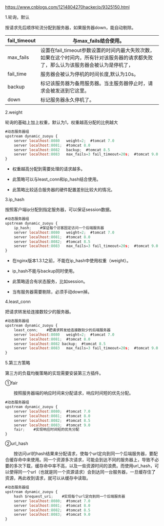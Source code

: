 https://www.cnblogs.com/1214804270hacker/p/9325150.html



1.轮询，默认

按请求先后顺序轮流分配到服务器，如果服务器down，能自动剔除。

| fail\_timeout | 与max\_fails结合使用。 |
| - | - |
| max\_fails | 设置在fail\_timeout参数设置的时间内最大失败次数，如果在这个时间内，所有针对该服务器的请求都失败了，那么认为该服务器会被认为是停机了， |
| fail\_time | 服务器会被认为停机的时间长度,默认为10s。 |
| backup | 标记该服务器为备用服务器。当主服务器停止时，请求会被发送到它这里。 |
| down | 标记服务器永久停机了。 |




2.weight

轮询的基础上加上权重，默认为1，权重越高分配的比例越大

```javascript
#动态服务器组
upstream dynamic_zuoyu {
    server localhost:8080   weight=2;  #tomcat 7.0
    server localhost:8081;  #tomcat 8.0
    server localhost:8082   backup;  #tomcat 8.5
    server localhost:8083   max_fails=3 fail_timeout=20s;  #tomcat 9.0
}
```

- 权重越高分配到需要处理的请求越多。

- 此策略可以与least_conn和ip_hash结合使用。

- 此策略比较适合服务器的硬件配置差别比较大的情况。



3.ip_hash

按照客户端ip分配到指定服务器，可以保证session数据。

```javascript
#动态服务器组
upstream dynamic_zuoyu {
    ip_hash;    #保证每个访客固定访问一个后端服务器
    server localhost:8080   weight=2;  #tomcat 7.0
    server localhost:8081;  #tomcat 8.0
    server localhost:8082;  #tomcat 8.5
    server localhost:8083   max_fails=3 fail_timeout=20s;  #tomcat 9.0
}
```

- 在nginx版本1.3.1之前，不能在ip_hash中使用权重（weight）。

- ip_hash不能与backup同时使用。

- 此策略适合有状态服务，比如session。

- 当有服务器需要剔除，必须手动down掉。





4.least_conn

把请求转发给连接数较少的服务器。

```javascript
#动态服务器组
upstream dynamic_zuoyu {
    least_conn;    #把请求转发给连接数较少的后端服务器
    server localhost:8080   weight=2;  #tomcat 7.0
    server localhost:8081;  #tomcat 8.0
    server localhost:8082 backup;  #tomcat 8.5
    server localhost:8083   max_fails=3 fail_timeout=20s;  #tomcat 9.0
}
```





5.第三方策略

第三方的负载均衡策略的实现需要安装第三方插件。

①fair

　　按照服务器端的响应时间来分配请求，响应时间短的优先分配。

```javascript
#动态服务器组
upstream dynamic_zuoyu {
    server localhost:8080;  #tomcat 7.0
    server localhost:8081;  #tomcat 8.0
    server localhost:8082;  #tomcat 8.5
    server localhost:8083;  #tomcat 9.0
    fair;    #实现响应时间短的优先分配
}
```



②url_hash

　　按访问url的hash结果来分配请求，使每个url定向到同一个后端服务器，要配合缓存命中来使用。同一个资源多次请求，可能会到达不同的服务器上，导致不必要的多次下载，缓存命中率不高，以及一些资源时间的浪费。而使用url_hash，可以使得同一个url（也就是同一个资源请求）会到达同一台服务器，一旦缓存住了资源，再此收到请求，就可以从缓存中读取。　

```javascript
#动态服务器组
upstream dynamic_zuoyu {
    hash $request_uri;    #实现每个url定向到同一个后端服务器
    server localhost:8080;  #tomcat 7.0
    server localhost:8081;  #tomcat 8.0
    server localhost:8082;  #tomcat 8.5
    server localhost:8083;  #tomcat 9.0
}
```

